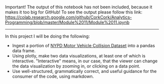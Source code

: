 Important! The output of this notebook has not been included, because it makes it too big for GitHub! To see the output please follow this link: https://colab.research.google.com/github/CorkCork/Analytics-Programming/blob/master/Module%2011/Module%2011.ipynb

---

In this project I will be doing the following:

* Ingest a portion of [NYPD Motor Vehicle Collision Dataset](https://data.cityofnewyork.us/Public-Safety/NYPD-Motor-Vehicle-Collisions-Crashes/h9gi-nx95) into a pandas data frame.
* Using plotly, make two data visualizations, at least one of which is interactive. "Interactive" means, in our case, that the viewer can change the data visualization by zooming in, or clicking on a data point. 
* Use well-structured, grammatically correct, and useful guidance for the consumer of the code, using markdown. 
